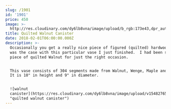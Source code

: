 ```yaml
---
slug: /1901
id: '1901'
price: 450
image: >-
  http://res.cloudinary.com/dy6lb8vna/image/upload/b_rgb:173e43,dpr_auto/v1/GB%20Bowlworks%20Gallery/DSC_3211a.jpg
title: Quilted Walnut Canister
date: 2018-02-01T06:00:00.000Z
description: >-
  Occasionally you get a really nice piece of figured (quilted) hardwood.  That
  was the case with this particular vase I just finished.  I had been saving the
  piece of quilted Walnut for just the right occasion. 


  This vase consists of 304 segments made from Walnut, Wenge, Maple and Padauk. 
  It is 10" in height and 9" in diameter.


  ![walnut
  canister](https://res.cloudinary.com/dy6lb8vna/image/upload/v1548276581/GB%20Bowlworks%20Gallery/DSC_3204a.jpg
  "quilted walnut canister")
---
```


